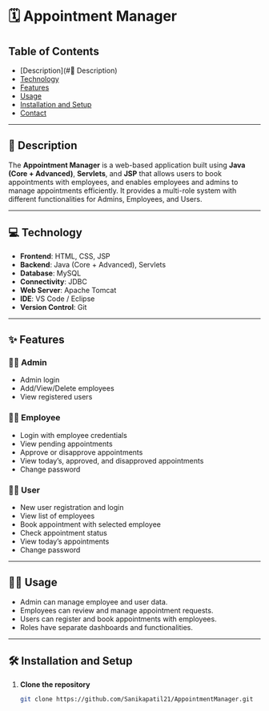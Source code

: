 # 🗓️ Appointment Manager

## Table of Contents
- [Description](#📄 Description)
- [Technology](#💻-technology)
- [Features](#✨-features)
- [Usage](#🧑‍💻-usage)
- [Installation and Setup](#️-installation-and-setup)
- [Contact](#contact)

---

## 📄 Description

The **Appointment Manager** is a web-based application built using **Java (Core + Advanced)**, **Servlets**, and **JSP** that allows users to book appointments with employees, and enables employees and admins to manage appointments efficiently. It provides a multi-role system with different functionalities for Admins, Employees, and Users.

---

## 💻 Technology

- **Frontend**: HTML, CSS, JSP  
- **Backend**: Java (Core + Advanced), Servlets  
- **Database**: MySQL  
- **Connectivity**: JDBC  
- **Web Server**: Apache Tomcat  
- **IDE**: VS Code / Eclipse  
- **Version Control**: Git

---

## ✨ Features

### 👩‍💼 Admin
- Admin login  
- Add/View/Delete employees  
- View registered users  

### 👨‍💻 Employee
- Login with employee credentials  
- View pending appointments  
- Approve or disapprove appointments  
- View today’s, approved, and disapproved appointments  
- Change password  

### 🙋‍♂️ User
- New user registration and login  
- View list of employees  
- Book appointment with selected employee  
- Check appointment status  
- View today’s appointments  
- Change password  

---

## 🧑‍💻 Usage

- Admin can manage employee and user data.  
- Employees can review and manage appointment requests.  
- Users can register and book appointments with employees.  
- Roles have separate dashboards and functionalities.  

---

## 🛠️ Installation and Setup

1. **Clone the repository**
   ```bash
   git clone https://github.com/Sanikapatil21/AppointmentManager.git

